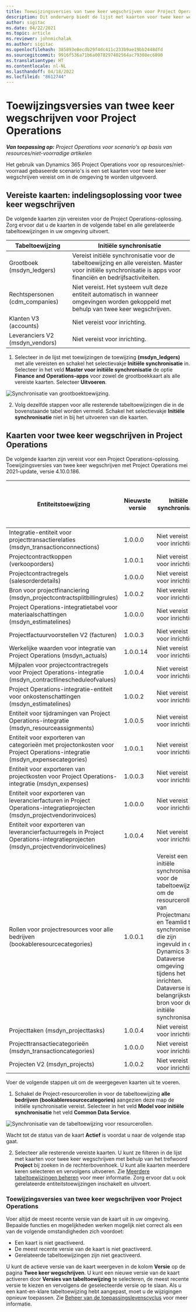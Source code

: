 ```yaml
---
title: Toewijzingsversies van twee keer wegschrijven voor Project Operations
description: Dit onderwerp biedt de lijst met kaarten voor twee keer wegschrijven die zijn vereist voor Dynamics 365 Project Operations.
author: sigitac
ms.date: 04/22/2021
ms.topic: article
ms.reviewer: johnmichalak
ms.author: sigitac
ms.openlocfilehash: 385893e8ecdb29f4dc411c233b9ae19bb2448dfd
ms.sourcegitcommit: 9916f536a71b6a0078297402564ac79308ec6890
ms.translationtype: HT
ms.contentlocale: nl-NL
ms.lasthandoff: 04/18/2022
ms.locfileid: "8612744"
---
```

# <a name="project-operations-dual-write-map-versions"></a>Toewijzingsversies van twee keer wegschrijven voor Project Operations

_**Van toepassing op:** Project Operations voor scenario's op basis van resources/niet-voorradige artikelen_

Het gebruik van Dynamics 365 Project Operations voor op resources/niet-voorraad gebaseerde scenario's is een set kaarten voor twee keer wegschrijven vereist om in de omgeving te worden uitgevoerd. 

## <a name="prerequisite-maps-dual-write-orchestration-solution"></a>Vereiste kaarten: indelingsoplossing voor twee keer wegschrijven

De volgende kaarten zijn vereisten voor de Project Operations-oplossing. Zorg ervoor dat u de kaarten in de volgende tabel en alle gerelateerde tabeltoewijzingen in uw omgeving uitvoert.

| Tabeltoewijzing | Initiële synchronisatie |
| --- | --- |
| Grootboek (msdyn_ledgers) | Vereist initiële synchronisatie voor de tabeltoewijzing en alle vereisten. Master voor initiële synchronisatie is apps voor financiën en bedrijfsactiviteiten. |
| Rechtspersonen (cdm_companies) | Niet vereist. Het systeem vult deze entiteit automatisch in wanneer omgevingen worden gekoppeld met behulp van twee keer wegschrijven. |
| Klanten V3 (accounts) | Niet vereist voor inrichting. |
| Leveranciers V2 (msdyn_vendors) | Niet vereist voor inrichting. |

1. Selecteer in de lijst met toewijzingen de toewijzing **(msdyn\_ledgers)** met alle vereisten en schakel het selectievakje **Initiële synchronisatie** in. Selecteer in het veld **Master voor initiële synchronisatie** de optie **Finance and Operations-apps** voor zowel de grootboekkaart als alle vereiste kaarten. Selecteer **Uitvoeren**.

![Synchronisatie van grootboektoewijzing.](media/DW6.png)

2. Volg dezelfde stappen voor alle resterende tabeltoewijzingen die in de bovenstaande tabel worden vermeld. Schakel het selectievakje **Initiële synchronisatie** niet in bij het uitvoeren van die kaarten.

## <a name="project-operations-dual-write-maps"></a>Kaarten voor twee keer wegschrijven in Project Operations

De volgende kaarten zijn vereist voor een Project Operations-oplossing. Toewijzingsversies van twee keer wegschrijven met Project Operations mei 2021-update, versie 4.10.0.186.

| Entiteitstoewijzing | Nieuwste versie | Initiële synchronisatie | Vereiste versie van Dynamics 365 Finance |
| --- | --- | --- | --- |
| Integratie-entiteit voor projecttransactierelaties (msdyn\_transactionconnections) | 1.0.0.0 | Niet vereist voor inrichting. ||
| Projectcontractkoppen (verkooporders) | 1.0.0.1 | Niet vereist voor inrichting. ||
| Projectcontractregels (salesorderdetails) | 1.0.0.0 | Niet vereist voor inrichting. ||
| Bron voor projectfinanciering (msdyn_projectcontractsplitbillingrules) | 1.0.0.2 | Niet vereist voor inrichting. ||
| Project Operations-integratietabel voor materiaalschattingen (msdyn\_estimatelines) | 1.0.0.0 | Niet vereist voor inrichting. ||
| Projectfactuurvoorstellen V2 (facturen) | 1.0.0.3 | Niet vereist voor inrichting. ||
| Werkelijke waarden voor integratie van Project Operations (msdyn_actuals) | 1.0.0.14 | Niet vereist voor inrichting. ||
| Mijlpalen voor projectcontractregels voor Project Operations-integratie (msdyn_contractlinescheduleofvalues) | 1.0.0.4 | Niet vereist voor inrichting. ||
| Project Operations-integratie-entiteit voor onkostenschattingen (msdyn_estimatelines) | 1.0.0.2 | Niet vereist voor inrichting. ||
| Entiteit voor tijdramingen van Project Operations-integratie (msdyn_resourceassignments) | 1.0.0.5 | Niet vereist voor inrichting. ||
| Entiteit voor exporteren van categorieën met projectonkosten voor Project Operations-integratie (msdyn_expensecategories) | 1.0.0.1 | Niet vereist voor inrichting. ||
| Entiteit voor exporteren van projectkosten voor Project Operations-integratie (msdyn_expenses) | 1.0.0.3 | Niet vereist voor inrichting. ||
| Entiteit voor exporteren van leverancierfacturen in Project Operations-integratieprojecten (msdyn_projectvendorinvoices) | 1.0.0.0 | Niet vereist voor inrichting. ||
| Entiteit voor exporteren van leverancierfactuurregels in Project Operations-integratieprojecten (msdyn_projectvendorinvoicelines) | 1.0.0.4 | Niet vereist voor inrichting. | 10.0.26 of hoger |
| Rollen voor projectresources voor alle bedrijven (bookableresourcecategories) | 1.0.0.1 | Vereist een initiële synchronisatie voor de tabeltoewijzing om de resourcerollen van Projectmanager en Teamlid te synchroniseren die zijn ingevuld in de Dynamics 365 Dataverse omgeving tijdens het inrichten. Dataverse is de belangrijkste bron voor de initiële synchronisatie. ||
| Projecttaken (msdyn_projecttasks) | 1.0.0.4 | Niet vereist voor inrichting. ||
| Projecttransactiecategorieën (msdyn_transactioncategories) | 1.0.0.0 | Niet vereist voor inrichting. ||
| Projecten V2 (msdyn_projects) | 1.0.0.2 | Niet vereist voor inrichting. ||

Voer de volgende stappen uit om de weergegeven kaarten uit te voeren.

1. Schakel de Project-resourcerollen in voor de tabeltoewijzing **alle bedrijven (bookableresourcecategories)** aangezien deze map de initiële synchronisatie vereist. Selecteer in het veld **Model voor initiële synchronisatie** het veld **Common Data Service**. 

 ![Synchronisatie van de tabeltoewijzing voor resourcerollen.](media/6ResourceInitialSync.jpg)

 Wacht tot de status van de kaart **Actief** is voordat u naar de volgende stap gaat.

2. Selecteer alle resterende vereiste kaarten. U kunt ze filteren in de lijst met kaarten voor twee keer wegschrijven met behulp van het trefwoord **Project** bij zoeken in de rechterbovenhoek. U kunt alle kaarten meerdere keren selecteren en vervolgens uitvoeren. Zie [Meerdere tabeltoewijzingen beheren](/dynamics365/fin-ops-core/dev-itpro/data-entities/dual-write/multiple-entity-maps) voor meer informatie. Zorg ervoor dat u ook gerelateerde entiteitstoewijzingen inschakelt en uitvoert.

### <a name="project-operations-dual-write-map-versions"></a>Toewijzingsversies van twee keer wegschrijven voor Project Operations

Voer altijd de meest recente versie van de kaart uit in uw omgeving. Bepaalde functies en mogelijkheden werken mogelijk niet correct als een van de volgende omstandigheden zich voordoet:

- Een kaart is niet geactiveerd.
- De meest recente versie van de kaart is niet geactiveerd. 
- Gerelateerde tabeltoewijzingen zijn niet geactiveerd.

U kunt de actieve versie van de kaart weergeven in de kolom **Versie** op de pagina **Twee keer wegschrijven**. U kunt een nieuwe versie van de kaart activeren door **Versies van tabeltoewijzing** te selecteren, de meest recente versie te kiezen en vervolgens de geselecteerde versie op te slaan. Als u een kant-en-klare tabeltoewijzing hebt aangepast, moet u de wijzigingen opnieuw toepassen. Zie [Beheer van de toepassingslevenscyclus](/dynamics365/fin-ops-core/dev-itpro/data-entities/dual-write/app-lifecycle-management) voor meer informatie.
